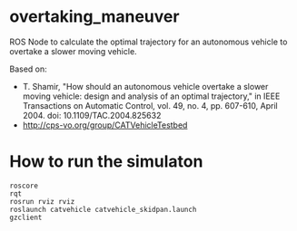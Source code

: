 # overtaking_maneuver
ROS Node to calculate the optimal trajectory for an autonomous vehicle to overtake a slower moving vehicle.

Based on:
- T. Shamir, "How should an autonomous vehicle overtake a slower moving vehicle: design and analysis of an optimal trajectory," in IEEE Transactions on Automatic Control, vol. 49, no. 4, pp. 607-610, April 2004. doi: 10.1109/TAC.2004.825632
- http://cps-vo.org/group/CATVehicleTestbed

# How to run the simulaton

```
roscore
rqt
rosrun rviz rviz
roslaunch catvehicle catvehicle_skidpan.launch
gzclient
```
